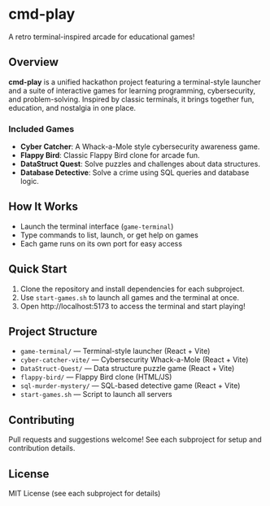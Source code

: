 # cmd-play

A retro terminal-inspired arcade for educational games!

## Overview

**cmd-play** is a unified hackathon project featuring a terminal-style launcher and a suite of interactive games for learning programming, cybersecurity, and problem-solving. Inspired by classic terminals, it brings together fun, education, and nostalgia in one place.

### Included Games
- **Cyber Catcher**: A Whack-a-Mole style cybersecurity awareness game.
- **Flappy Bird**: Classic Flappy Bird clone for arcade fun.
- **DataStruct Quest**: Solve puzzles and challenges about data structures.
- **Database Detective**: Solve a crime using SQL queries and database logic.

## How It Works
- Launch the terminal interface (`game-terminal`)
- Type commands to list, launch, or get help on games
- Each game runs on its own port for easy access

## Quick Start
1. Clone the repository and install dependencies for each subproject.
2. Use `start-games.sh` to launch all games and the terminal at once.
3. Open http://localhost:5173 to access the terminal and start playing!

## Project Structure
- `game-terminal/` — Terminal-style launcher (React + Vite)
- `cyber-catcher-vite/` — Cybersecurity Whack-a-Mole (React + Vite)
- `DataStruct-Quest/` — Data structure puzzle game (React + Vite)
- `flappy-bird/` — Flappy Bird clone (HTML/JS)
- `sql-murder-mystery/` — SQL-based detective game (React + Vite)
- `start-games.sh` — Script to launch all servers

## Contributing
Pull requests and suggestions welcome! See each subproject for setup and contribution details.

## License
MIT License (see each subproject for details)
